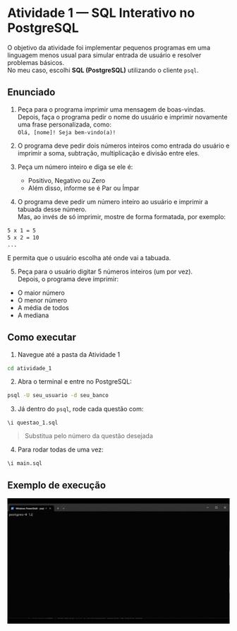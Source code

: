 # Atividade 1 — SQL Interativo no PostgreSQL

O objetivo da atividade foi implementar pequenos programas em uma linguagem menos usual para simular entrada de usuário e resolver problemas básicos.  
No meu caso, escolhi **SQL (PostgreSQL)** utilizando o cliente `psql`.

## Enunciado

1. Peça para o programa imprimir uma mensagem de boas-vindas.  
   Depois, faça o programa pedir o nome do usuário e imprimir novamente uma frase personalizada, como:  
   `Olá, [nome]! Seja bem-vindo(a)!`

2. O programa deve pedir dois números inteiros como entrada do usuário e imprimir a soma, subtração, multiplicação e divisão entre eles.

3. Peça um número inteiro e diga se ele é:
   - Positivo, Negativo ou Zero  
   - Além disso, informe se é Par ou Ímpar

4. O programa deve pedir um número inteiro ao usuário e imprimir a tabuada desse número.  
   Mas, ao invés de só imprimir, mostre de forma formatada, por exemplo:  

```
5 x 1 = 5
5 x 2 = 10
...
```

E permita que o usuário escolha até onde vai a tabuada.

5. Peça para o usuário digitar 5 números inteiros (um por vez).  
Depois, o programa deve imprimir:
- O maior número  
- O menor número  
- A média de todos  
- A mediana  

## Como executar

1. Navegue até a pasta da Atividade 1
```bash
cd atividade_1
```

2. Abra o terminal e entre no PostgreSQL:
```bash
psql -U seu_usuario -d seu_banco
```

3. Já dentro do `psql`, rode cada questão com:
```
\i questao_1.sql
```

> Substitua pelo número da questão desejada

4. Para rodar todas de uma vez:
```
\i main.sql
```

## Exemplo de execução

![Executando a atividade](../_assets/atividade_1.gif)

